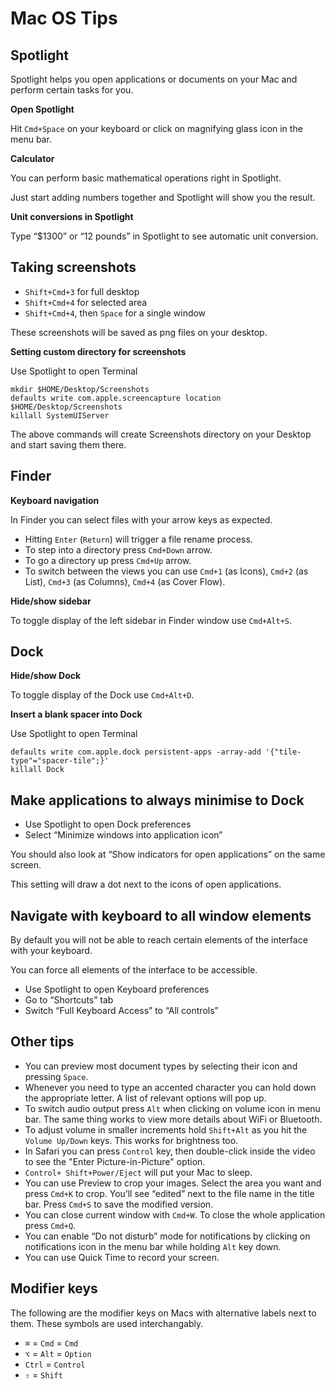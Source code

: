 # Mac OS Tips

## Spotlight

Spotlight helps you open applications or documents on your Mac and perform certain tasks for you.

**Open Spotlight**

Hit `Cmd+Space` on your keyboard or click on magnifying glass icon in the menu bar.

**Calculator**

You can perform basic mathematical operations right in Spotlight.

Just start adding numbers together and Spotlight will show you the result.

**Unit conversions in Spotlight**

Type “$1300” or “12 pounds” in Spotlight to see automatic unit conversion.

## Taking screenshots

* `Shift+Cmd+3` for full desktop
* `Shift+Cmd+4` for selected area
* `Shift+Cmd+4`, then `Space` for a single window

These screenshots will be saved as png files on your desktop.

**Setting custom directory for screenshots**

Use Spotlight to open Terminal

```
mkdir $HOME/Desktop/Screenshots
defaults write com.apple.screencapture location $HOME/Desktop/Screenshots
killall SystemUIServer
```

The above commands will create Screenshots directory on your Desktop and start saving them there.

<!--
<br /><br />
-->

## Finder

**Keyboard navigation**

In Finder you can select files with your arrow keys as expected.

* Hitting `Enter` (`Return`) will trigger a file rename process.
* To step into a directory press `Cmd+Down` arrow.
* To go a directory up press `Cmd+Up` arrow.
* To switch between the views you can use `Cmd+1` (as Icons), `Cmd+2` (as List), `Cmd+3` (as Columns), `Cmd+4` (as Cover Flow).

**Hide/show sidebar**

To toggle display of the left sidebar in Finder window use `Cmd+Alt+S`.

## Dock

**Hide/show Dock**

To toggle display of the Dock use `Cmd+Alt+D`.

**Insert a blank spacer into Dock**

Use Spotlight to open Terminal

```
defaults write com.apple.dock persistent-apps -array-add '{"tile-type"="spacer-tile";}'
killall Dock
```

## Make applications to always minimise to Dock

* Use Spotlight to open Dock preferences
* Select “Minimize windows into application icon”

You should also look at “Show indicators for open applications” on the same screen.

This setting will draw a dot next to the icons of open applications.

<!--
<br /><br /><br />
-->

## Navigate with keyboard to all window elements

By default you will not be able to reach certain elements of the interface with your keyboard.

You can force all elements of the interface to be accessible.

* Use Spotlight to open Keyboard preferences
* Go to “Shortcuts” tab
* Switch “Full Keyboard Access” to “All controls”

## Other tips

* You can preview most document types by selecting their icon and pressing `Space`.
* Whenever you need to type an accented character you can hold down the appropriate letter. A list of relevant options will pop up.
* To switch audio output press `Alt` when clicking on volume icon in menu bar. The same thing works to view more details about WiFi or Bluetooth.
* To adjust volume in smaller increments hold `Shift+Alt` as you hit the `Volume Up/Down` keys. This works for brightness too.
* In Safari you can press `Control` key, then double-click inside the video to see the "Enter Picture-in-Picture" option.
* `Control+ Shift+Power/Eject` will put your Mac to sleep.
* You can use Preview to crop your images. Select the area you want and press `Cmd+K` to crop. You’ll see “edited” next to the file name in the title bar. Press `Cmd+S` to save the modified version.
* You can close current window with `Cmd+W`. To close the whole application press `Cmd+Q`.
* You can enable “Do not disturb” mode for notifications by clicking on notifications icon in the menu bar while holding `Alt` key down.
* You can use Quick Time to record your screen.

## Modifier keys

The following are the modifier keys on Macs with alternative labels next to them. These symbols are used interchangably.

* `⌘` = `Cmd` = `Cmd`
* `⌥` = `Alt` = `Option`
* `Ctrl` = `Control`
* `⇧` = `Shift`